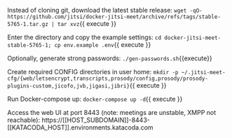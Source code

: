 Instead of cloning git, download the latest stable release:
`wget -qO- https://github.com/jitsi/docker-jitsi-meet/archive/refs/tags/stable-5765-1.tar.gz | tar xvz`{{ execute }}

Enter the directory and copy the example settings:
`cd docker-jitsi-meet-stable-5765-1; cp env.example .env`{{ execute }}

Optionally, generate strong passwords:
`./gen-passwords.sh`{{execute}}

Create required CONFIG directories in user home:
`mkdir -p ~/.jitsi-meet-cfg/{web/letsencrypt,transcripts,prosody/config,prosody/prosody-plugins-custom,jicofo,jvb,jigasi,jibri}`{{ execute }}

Run Docker-compose up:
`docker-compose up -d`{{ execute }}

Access the web UI at port 8443 (note: meetings are unstable, XMPP not reachable):
https://[[HOST_SUBDOMAIN]]-8443-[[KATACODA_HOST]].environments.katacoda.com
